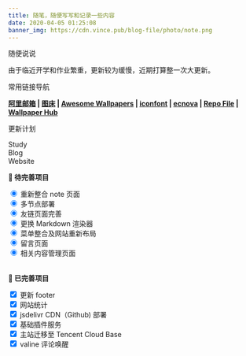 ```yaml
---
title: 随笔，随便写写和记录一些内容
date: 2020-04-05 01:25:08
banner_img: https://cdn.vince.pub/blog-file/photo/note.png
---
```


<p class="note note-success">随便说说</p>

由于临近开学和作业繁重，更新较为缓慢，近期打算整一次大更新。

<p class="note note-primary">常用链接导航</p>

**[阿里邮箱](https://qiye.aliyun.com/ ) | [图床](https://imgchr.com/ ) | [Awesome Wallpapers](https://wallhaven.cc ) | [iconfont](https://www.iconfont.cn ) | [ecnova](https://trench.ecnova.com/ ) | [Repo File](https://cdn.jsdelivr.net/gh/vinceying/blog-file@eb13514517dbd62db37641637ce6db7c52bad1e5/ ) | [Wallpaper Hub](https://wallpaperhub.app/ )**

<p class="note note-info">更新计划</p>

<div id="html-partial">
 <link rel="stylesheet" href="https://cdn.vince.pub/blog-file/css/circlechart.css">
    <div id="percent">
        <div class="circlechart" data-percentage="-50">Study</div>
        <div class="circlechart" data-percentage="60">Blog</div>
        <div class="circlechart" data-percentage="30">Website</div>
    </div>
    <script>
        window.jQuery || document.write('<script src="https://cdn.staticfile.org/jquery/3.4.1/jquery.min.js"><\/script>')
    </script>
    <script src="https://cdn.vince.pub/blog-file/js/circlechart.js"></script>
    <script>
        $('.circlechart').circlechart(); // Initialization
    </script>
</div>

**🚀 待完善项目**
<div class="icheck-material-teal">
    <input type="radio" checked id="teal2" name="do-1" />
    <label for="teal2">重新整合 note 页面</label>
</div>
<div class="icheck-material-teal">
    <input type="radio" checked id="teal2" name="do-2" />
    <label for="teal2">多节点部署</label>
</div>
<div class="icheck-material-teal">
    <input type="radio" checked id="teal2" name="do-4" />
    <label for="teal2">友链页面完善</label>
</div>
<div class="icheck-material-teal">
    <input type="radio" checked id="teal2" name="do-5" />
    <label for="teal2">更换 Markdown 渲染器</label>
</div>
<div class="icheck-material-teal">
    <input type="radio" checked id="teal2" name="do-6" />
    <label for="teal2">菜单整合及网站重新布局</label>
</div>
<div class="icheck-material-teal">
    <input type="radio" checked id="teal2" name="do-7" />
    <label for="teal2">留言页面</label>
</div>
<div class="icheck-material-teal">
    <input type="radio" checked id="teal2" name="do-8" />
    <label for="teal2">相关内容管理页面</label>
</div>
<br>

**🍉 已完善项目**
<div class="icheck-material-teal">
    <input type="checkbox" checked id="td-1" />
    <label for="teal">更新 footer</label>
</div>
<div class="icheck-material-teal">
    <input type="checkbox" checked id="td-2" />
    <label for="tea1">网站统计</label>
</div>
<div class="icheck-material-teal">
    <input type="checkbox" checked id="td-3" />
    <label for="tea1">jsdelivr CDN（Github) 部署</label>
</div>
<div class="icheck-material-teal">
    <input type="checkbox" checked id="td-4" />
    <label for="tea1">基础插件服务</label>
</div>
<div class="icheck-material-teal">
    <input type="checkbox" checked id="td-5" />
    <label for="tea1">主站迁移至 Tencent Cloud Base</label>
</div>
<div class="icheck-material-teal">
    <input type="checkbox" checked id="td-5" />
    <label for="tea1">valine 评论唤醒</label>
</div>
